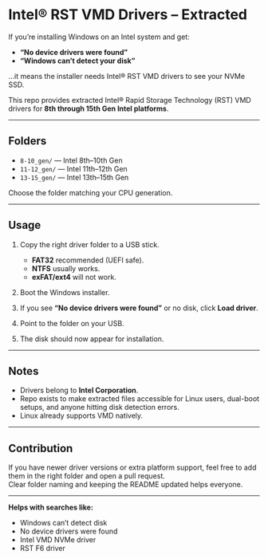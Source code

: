 # Intel® RST VMD Drivers – Extracted

If you’re installing Windows on an Intel system and get:

- **“No device drivers were found”**  
- **“Windows can’t detect your disk”**

…it means the installer needs Intel® RST VMD drivers to see your NVMe SSD.

This repo provides extracted Intel® Rapid Storage Technology (RST) VMD drivers for **8th through 15th Gen Intel platforms**.

---

## Folders

- `8-10_gen/` — Intel 8th–10th Gen  
- `11-12_gen/` — Intel 11th–12th Gen  
- `13-15_gen/` — Intel 13th–15th Gen  

Choose the folder matching your CPU generation.

---

## Usage

1. Copy the right driver folder to a USB stick.  
   - **FAT32** recommended (UEFI safe).  
   - **NTFS** usually works.  
   - **exFAT/ext4** will not work.  

2. Boot the Windows installer.  

3. If you see **“No device drivers were found”** or no disk, click **Load driver**.  

4. Point to the folder on your USB.  

5. The disk should now appear for installation.

---

## Notes

- Drivers belong to **Intel Corporation**.  
- Repo exists to make extracted files accessible for Linux users, dual-boot setups, and anyone hitting disk detection errors.  
- Linux already supports VMD natively.  

---

## Contribution

If you have newer driver versions or extra platform support, feel free to add them in the right folder and open a pull request.  
Clear folder naming and keeping the README updated helps everyone.  

---

**Helps with searches like:**  
- Windows can’t detect disk  
- No device drivers were found  
- Intel VMD NVMe driver  
- RST F6 driver
